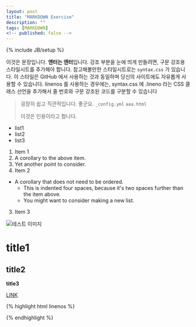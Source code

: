 ```yaml
---
layout: post
title: "MARKDOWN Exercise"
description: ""
tags: [MARKDOWN]
<!-- published: false -->
---
```

{% include JB/setup %}

이것은 문장입니다. **엔터는 엔터**입니다. 강조 부분을 눈에 띄게 만들려면, 구문 강조용 스타일시트를 추가해야 합니다. 참고해볼만한 스타일시트로는 `syntax.css` 가 있습니다. 이 스타일은 GitHub 에서 사용하는 것과 동일하며 당신의 사이트에도 자유롭게 사용할 수 있습니다. linenos 를 사용하는 경우에는, syntax.css 에 .lineno 라는 CSS 클래스 선언을 추가해서 줄 번호와 구문 강조된 코드를 구분할 수 있습니다

> 굉장히 쉽고 직관적입니다. 좋군요. `_config.yml` `aaa.html`
>
> 이것은 인용이라고 합니다.

- list1
- list2
- list3

1. Item 1
  1. A corollary to the above item.
  2. Yet another point to consider.
2. Item 2
  * A corollary that does not need to be ordered.
    * This is indented four spaces, because it's two spaces further than the item above.
    * You might want to consider making a new list.
3. Item 3

![테스트 이미지](http://placehold.it/350x150)

# title1

## title2


**title3**

[LINK](https://github.com/mojombo/jekyll/wiki/YAML-Front-Matter)

{% highlight html linenos %}
<!DOCTYPE html>
<html lang="en">
<head>
	<meta charset="UTF-8">
	<title>Document</title>
<style>
	.a { margin: 0; }
</style>
<script>
	var aaa = function(){
		if(){

		}
	}
</script>
</head>
<body>

</body>
</html>
{% endhighlight %}

